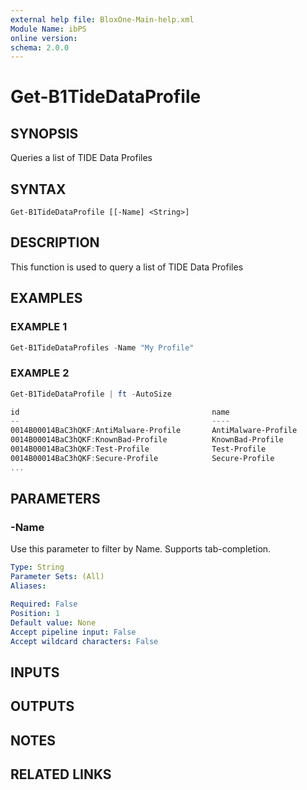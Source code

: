 ```yaml
---
external help file: BloxOne-Main-help.xml
Module Name: ibPS
online version:
schema: 2.0.0
---
```


# Get-B1TideDataProfile

## SYNOPSIS
Queries a list of TIDE Data Profiles

## SYNTAX

```
Get-B1TideDataProfile [[-Name] <String>]
```

## DESCRIPTION
This function is used to query a list of TIDE Data Profiles

## EXAMPLES

### EXAMPLE 1
```powershell
Get-B1TideDataProfiles -Name "My Profile"
```

### EXAMPLE 2
```powershell
Get-B1TideDataProfile | ft -AutoSize

id                                           name                      description                  policy      default_ttl active rpzfeedname
--                                           ----                      -----------                  ------      ----------- ------ -----------
0014B00014BaC3hQKF:AntiMalware-Profile       AntiMalware-Profile       AntiMalware - Data Profile   default-csp        True   True amfeed
0014B00014BaC3hQKF:KnownBad-Profile          KnownBad-Profile          Known Bad - Data Profile     default-csp        True   True kbfeed
0014B00014BaC3hQKF:Test-Profile              Test-Profile              Test - Data Profile          default-csp        True  False tsfeed
0014B00014BaC3hQKF:Secure-Profile            Secure-Profile            Secure - Data Profile        default-csp        True   True scfeed
...
```

## PARAMETERS

### -Name
Use this parameter to filter by Name.
Supports tab-completion.

```yaml
Type: String
Parameter Sets: (All)
Aliases:

Required: False
Position: 1
Default value: None
Accept pipeline input: False
Accept wildcard characters: False
```

## INPUTS

## OUTPUTS

## NOTES

## RELATED LINKS
